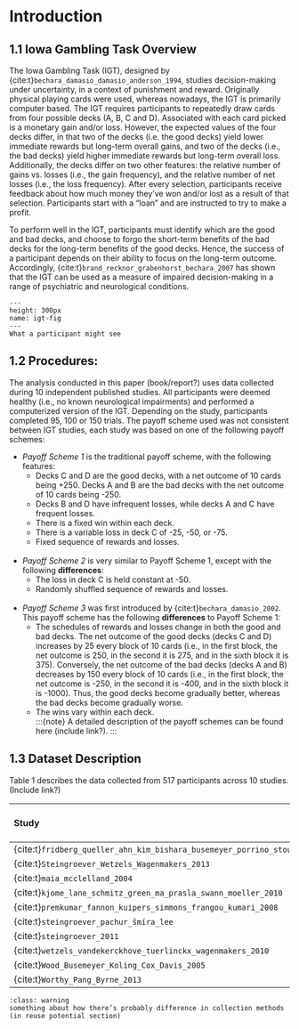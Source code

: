 # Introduction

## 1.1 Iowa Gambling Task Overview

The Iowa Gambling Task (IGT), designed by {cite:t}`bechara_damasio_damasio_anderson_1994`, studies decision-making under uncertainty, in a context of punishment and reward. Originally physical playing cards were used, whereas nowadays, the IGT is primarily computer based. The IGT requires participants to repeatedly draw cards from four possible decks (A, B, C and D). Associated with each card picked is a monetary gain and/or loss. However, the expected values of the four decks differ, in that two of the decks (i.e. the good decks) yield lower immediate rewards but long-term overall gains, and two of the decks (i.e., the bad decks) yield higher immediate rewards but long-term overall loss. Additionally, the decks differ on two other features: the relative number of gains vs. losses (i.e., the gain frequency), and the relative number of net losses (i.e., the loss frequency). After every selection, participants receive feedback about how much money they’ve won and/or lost as a result of that selection. Participants start with a “loan” and are instructed to try to make a profit. 

To perform well in the IGT, participants must identify which are the good and bad decks, and choose to forgo the short-term benefits of the bad decks for the long-term benefits of the good decks. Hence, the success of a participant depends on their ability to focus on the long-term outcome. Accordingly, {cite:t}`brand_recknor_grabenhorst_bechara_2007` has shown that the IGT can be used as a measure of impaired decision-making in a range of psychiatric and neurological conditions. 

```{figure} ./igt_screenshot.jpg
---
height: 300px
name: igt-fig
---
What a participant might see
```

## 1.2 Procedures:

The analysis conducted in this paper (book/report?) uses data collected during 10 independent published studies. All participants were deemed healthy (i.e., no known neurological impairments) and performed a computerized version of the IGT. Depending on the study, participants completed 95, 100 or 150 trials. The payoff scheme used was not consistent between IGT studies, each study was based on one of the following payoff schemes:

* *Payoff Scheme 1* is the traditional payoff scheme, with the following features:
	* Decks C and D are the good decks, with a net outcome of 10 cards being +250. Decks A and B are the bad decks with the net outcome of 10 cards being -250.
	* Decks B and D have infrequent losses, while decks A and C have frequent losses.
	* There is a fixed win within each deck.
	* There is a variable loss in deck C of -25, -50, or -75.
	* Fixed sequence of rewards and losses.  
&nbsp;
* *Payoff Scheme 2* is very similar to Payoff Scheme 1, except with the following **differences**:
	* The loss in deck C is held constant at -50.
	* Randomly shuffled sequence of rewards and losses.  
&nbsp;
* *Payoff Scheme 3* was first introduced by {cite:t}`bechara_damasio_2002`. This payoff scheme has the following **differences** to Payoff Scheme 1:
	* The schedules of rewards and losses change in both the good and bad decks. The net outcome of the good decks (decks C and D) increases by 25 every block of 10 cards (i.e., in the first block, the net outcome is 250, in the second it is 275, and in the sixth block it is 375). Conversely, the net outcome of the bad decks (decks A and B) decreases by 150 every block of 10 cards (i.e., in the first block, the net outcome is -250, in the second it is -400, and in the sixth block it is -1000). Thus, the good decks become gradually better, whereas the bad decks become gradually worse.
	* The wins vary within each deck.  
:::{note}
A detailed description of the payoff schemes can be found here (include link?).
:::


## 1.3 Dataset Description


Table 1 describes the data collected from 517 participants across 10 studies. (Include link?)

| Study | Number of Participants | Number of Trials | Payoff |
| :- | :- | :- | :- |
| {cite:t}`fridberg_queller_ahn_kim_bishara_busemeyer_porrino_stout_2010` | 15 | 95 | 1 |
| {cite:t}`Steingroever_Wetzels_Wagenmakers_2013` | 162 | 100 | 2 |
| {cite:t}`maia_mcclelland_2004` | 19 | 100 | 3 |
| {cite:t}`kjome_lane_schmitz_green_ma_prasla_swann_moeller_2010` | 40 | 100 | 1 |
| {cite:t}`premkumar_fannon_kuipers_simmons_frangou_kumari_2008` | 25 | 100 | 3 |
| {cite:t}`steingroever_pachur_šmíra_lee` | 70 | 100 | 2 |
| {cite:t}`steingroever_2011` | 57 | 150 | 2 |
| {cite:t}`wetzels_vandekerckhove_tuerlinckx_wagenmakers_2010` | 41 | 150 | 2 |
| {cite:t}`Wood_Busemeyer_Koling_Cox_Davis_2005` | 153 | 100 | 3 |
| {cite:t}`Worthy_Pang_Byrne_2013` | 35 | 100 | 1 |

```{admonition} Caveat
:class: warning
something about how there’s probably difference in collection methods (in reuse potential section)
```


